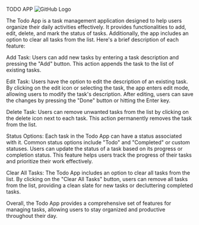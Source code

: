 TODO APP
![GitHub Logo]([https://github.com/username/repository/blob/master/image.png](https://github.com/biswaljyotirmaya/Todo-APP/assets/140167637/f3b0bdc6-71f8-4e78-af8f-7fa1c14f55bf))

The Todo App is a task management application designed to help users organize their daily activities effectively. It provides functionalities to add, edit, delete, and mark the status of tasks. Additionally, the app includes an option to clear all tasks from the list. Here's a brief description of each feature:

Add Task: Users can add new tasks by entering a task description and pressing the "Add" button. This action appends the task to the list of existing tasks.

Edit Task: Users have the option to edit the description of an existing task. By clicking on the edit icon or selecting the task, the app enters edit mode, allowing users to modify the task's description. After editing, users can save the changes by pressing the "Done" button or hitting the Enter key.

Delete Task: Users can remove unwanted tasks from the list by clicking on the delete icon next to each task. This action permanently removes the task from the list.

Status Options: Each task in the Todo App can have a status associated with it. Common status options include "Todo" and "Completed" or custom statuses. Users can update the status of a task based on its progress or completion status. This feature helps users track the progress of their tasks and prioritize their work effectively.

Clear All Tasks: The Todo App includes an option to clear all tasks from the list. By clicking on the "Clear All Tasks" button, users can remove all tasks from the list, providing a clean slate for new tasks or decluttering completed tasks.

Overall, the Todo App provides a comprehensive set of features for managing tasks, allowing users to stay organized and productive throughout their day.
